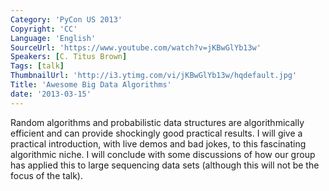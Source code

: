 ```yaml
---
Category: 'PyCon US 2013'
Copyright: 'CC'
Language: 'English'
SourceUrl: 'https://www.youtube.com/watch?v=jKBwGlYb13w'
Speakers: [C. Titus Brown]
Tags: [talk]
ThumbnailUrl: 'http://i3.ytimg.com/vi/jKBwGlYb13w/hqdefault.jpg'
Title: 'Awesome Big Data Algorithms'
date: '2013-03-15'
---
```

Random algorithms and probabilistic data structures are algorithmically efficient and can provide shockingly good practical results.  I will give a practical introduction, with live demos and bad jokes, to this fascinating algorithmic niche.  I will conclude with some discussions of how our group has applied this to large sequencing data sets (although this will not be the focus of the talk).